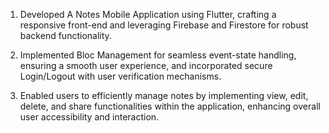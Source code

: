 1. Developed A Notes Mobile Application using Flutter, crafting a responsive front-end and leveraging Firebase and Firestore for robust backend functionality.

2. Implemented Bloc Management for seamless event-state handling, ensuring a smooth user experience, and incorporated secure Login/Logout with user verification mechanisms.

3. Enabled users to efficiently manage notes by implementing view, edit, delete, and share functionalities within the application, enhancing overall user accessibility and interaction.
